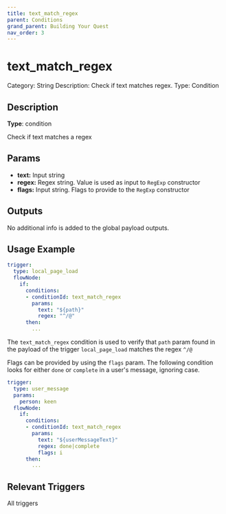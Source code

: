 ```yaml
---
title: text_match_regex
parent: Conditions
grand_parent: Building Your Quest
nav_order: 3
---
```


# text_match_regex

Category: String
Description: Check if text matches regex.
Type: Condition

## Description

**Type**: condition

Check if text matches a regex

## Params

- **text:** Input string
- **regex:** Regex string. Value is used as input to `RegExp` constructor
- **flags:** Input string. Flags to provide to the `RegExp` constructor

## Outputs

No additional info is added to the global payload outputs.

## Usage Example

```yaml
trigger:
  type: local_page_load
  flowNode:
    if:
      conditions:
      - conditionId: text_match_regex
        params:
          text: "${path}"
          regex: "^/@"
      then:
        ...
```

The `text_match_regex` condition is used to verify that `path` param found in the payload of the trigger `local_page_load` matches the regex `^/@`

Flags can be provided by using the `flags` param. The following condition looks for either `done` or `complete` in a user's message, ignoring case.

```yaml
trigger:
  type: user_message
  params:
    person: keen
  flowNode:
    if:
      conditions:
      - conditionId: text_match_regex
        params:
          text: "${userMessageText}"
          regex: done|complete
          flags: i
      then:
        ...
```

## Relevant Triggers

All triggers
